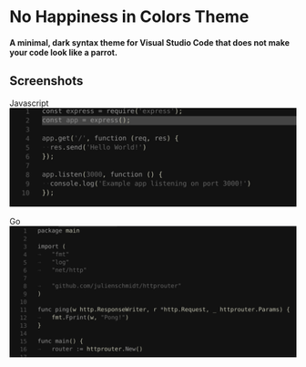 # No Happiness in Colors Theme

#### A minimal, dark syntax theme for Visual Studio Code that does not make your code look like a parrot.

## Screenshots

Javascript
![Javascript Sample Image](scrots/js-sample.png)

Go
![Golang Sample Image](scrots/go-sample.png)